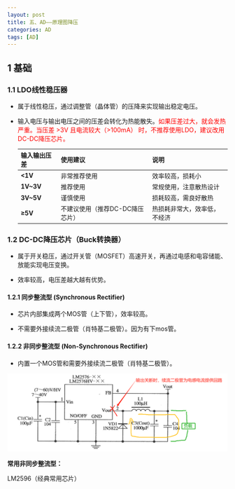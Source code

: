 ```yaml
---
layout: post
title: 五、AD——原理图降压
categories: AD
tags: [AD]
---
```


## 1 基础

### 1.1 LDO线性稳压器

- 属于线性稳压，通过调整管（晶体管）的压降来实现输出稳定电压。

- 输入电压与输出电压之间的压差会转化为热能散失。<font color="red">如果压差过大，就会发热严重。当压差 >3V 且电流较大（>100mA） 时，不推荐使用LDO，建议改用DC-DC降压芯片。</font>

  | 输入输出压差     | 使用建议               | 说明             |
  | ---------- | ------------------ | -------------- |
  | **<1V**    | 非常推荐使用             | 效率较高，损耗小       |
  | **1V\~3V** | 推荐使用               | 常规使用，注意散热设计    |
  | **3V\~5V** | 谨慎使用               | 损耗较高，需良好散热     |
  | **≥5V**    | 不建议使用（推荐DC-DC降压芯片） | 热损耗非常大，效率低，不经济 |


### 1.2 DC-DC降压芯片（Buck转换器）

- 属于开关稳压，通过开关管（MOSFET）高速开关，再通过电感和电容储能、放能实现电压变换。

- 效率较高，电压差越大越有优势。

#### 1.2.1 同步整流型 (Synchronous Rectifier)

- 芯片内部集成两个MOS管（上下管），效率较高。

- 不需要外接续流二极管（肖特基二极管）。因为有下mos管。


#### 1.2.2 非同步整流型 (Non-Synchronous Rectifier)

- 内置一个MOS管和需要外接续流二极管（肖特基二极管）。

![alt text](./04_image/image.png)

**常用非同步整流型：**

LM2596（经典常用芯片）
